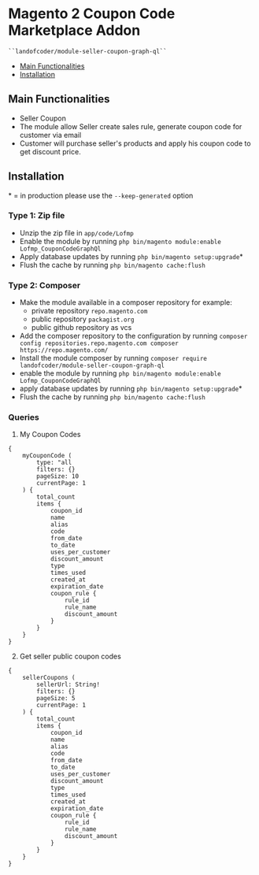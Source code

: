 # Magento 2 Coupon Code Marketplace Addon

    ``landofcoder/module-seller-coupon-graph-ql``

- [Main Functionalities](#markdown-header-main-functionalities)
- [Installation](#markdown-header-installation)

## Main Functionalities
- Seller Coupon
- The module allow Seller create sales rule, generate coupon code for customer via email
- Customer will purchase seller's products and apply his coupon code to get discount price.

## Installation
\* = in production please use the `--keep-generated` option

### Type 1: Zip file

- Unzip the zip file in `app/code/Lofmp`
- Enable the module by running `php bin/magento module:enable Lofmp_CouponCodeGraphQl`
- Apply database updates by running `php bin/magento setup:upgrade`\*
- Flush the cache by running `php bin/magento cache:flush`

### Type 2: Composer

- Make the module available in a composer repository for example:
    - private repository `repo.magento.com`
    - public repository `packagist.org`
    - public github repository as vcs
- Add the composer repository to the configuration by running `composer config repositories.repo.magento.com composer https://repo.magento.com/`
- Install the module composer by running `composer require landofcoder/module-seller-coupon-graph-ql`
- enable the module by running `php bin/magento module:enable Lofmp_CouponCodeGraphQl`
- apply database updates by running `php bin/magento setup:upgrade`\*
- Flush the cache by running `php bin/magento cache:flush`

### Queries

1. My Coupon Codes

```
{
    myCouponCode (
        type: "all
        filters: {}
        pageSize: 10
        currentPage: 1
    ) {
        total_count
        items {
            coupon_id
            name
            alias
            code
            from_date
            to_date
            uses_per_customer
            discount_amount
            type
            times_used
            created_at
            expiration_date
            coupon_rule {
                rule_id
                rule_name
                discount_amount
            }
        }
    }
}
```

2. Get seller public coupon codes

```
{
    sellerCoupons (
        sellerUrl: String!
        filters: {}
        pageSize: 5
        currentPage: 1
    ) {
        total_count
        items {
            coupon_id
            name
            alias
            code
            from_date
            to_date
            uses_per_customer
            discount_amount
            type
            times_used
            created_at
            expiration_date
            coupon_rule {
                rule_id
                rule_name
                discount_amount
            }
        }
    }
}
```

